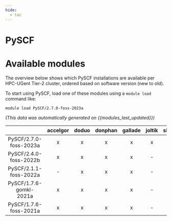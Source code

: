 ```yaml
---
hide:
  - toc
---
```


PySCF
=====

# Available modules


The overview below shows which PySCF installations are available per HPC-UGent Tier-2 cluster, ordered based on software version (new to old).

To start using PySCF, load one of these modules using a `module load` command like:

```shell
module load PySCF/2.7.0-foss-2023a
```

*(This data was automatically generated on {{modules_last_updated}})*  

| |accelgor|doduo|donphan|gallade|joltik|shinx|skitty|
| :---: | :---: | :---: | :---: | :---: | :---: | :---: | :---: |
|PySCF/2.7.0-foss-2023a|x|x|x|x|x|x|x|
|PySCF/2.4.0-foss-2022b|x|x|x|x|-|-|-|
|PySCF/2.1.1-foss-2022a|-|x|x|x|-|-|-|
|PySCF/1.7.6-gomkl-2021a|x|x|x|x|-|-|-|
|PySCF/1.7.6-foss-2021a|x|x|x|x|-|-|-|
